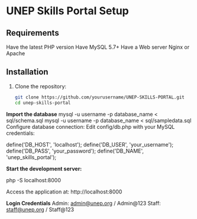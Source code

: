 # UNEP Skills Portal Setup

## Requirements
Have the latest PHP version
Have MySQL 5.7+
Have a Web server Nginx or Apache

## Installation
1. Clone the repository:
   ```bash
   git clone https://github.com/yourusername/UNEP-SKILLS-PORTAL.git
   cd unep-skills-portal
   
**Import the database**
mysql -u username -p database_name < sql/schema.sql
mysql -u username -p database_name < sql/sampledata.sql
Configure database connection:
Edit config/db.php with your MySQL credentials:

define('DB_HOST', 'localhost');
define('DB_USER', 'your_username');
define('DB_PASS', 'your_password');
define('DB_NAME', 'unep_skills_portal');

**Start the development server:**

php -S localhost:8000

Access the application at:
http://localhost:8000

**Login Credentials**
Admin: admin@unep.org / Admin@123
Staff: staff@unep.org / Staff@123

